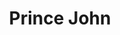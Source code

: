 ---
pid: CH653
title: Prince John
location_transcription: Lobby of liberty Place
zipcode: '19124'
outside_phl: 
neighborhood: Juniata,Frankford,Feltonville
age: '21'
age_range: 20-29
instagram: 
image_file_name: CH_653.jpg
proposal_transcription: We try so hard in this city to make the “tourist” spaces beautiful.
  We pour tons of resources into it – ut what about the people who actually live here?
  I want something that shows what the tourists don’t see. Something that makes people
  question what we spend our money on.
topic: Art,Inclusivity,Inequality,Philadelphia,Social Justice
topic_summary: 0, 0, 0, 0, 0
type: Other No Form
keywords_other: 
credit: 
image_labels: Wrecking ball, fence, castle
twitter: 
facebook: 
permalink: "/monuments/ch653/"
layout: item-page
---